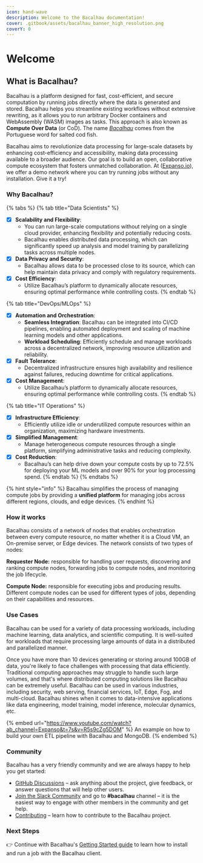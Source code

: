 ```yaml
---
icon: hand-wave
description: Welcome to the Bacalhau documentation!
cover: .gitbook/assets/bacalhau_banner_high_resolution.png
coverY: 0
---
```


# Welcome

## What is Bacalhau?

Bacalhau is a platform designed for fast, cost-efficient, and secure computation by running jobs directly where the data is generated and stored. Bacalhau helps you streamline existing workflows without extensive rewriting, as it allows you to run arbitrary Docker containers and WebAssembly (WASM) images as tasks. This approach is also known as **Compute Over Data** (or CoD). The name [_Bacalhau_](https://translate.google.com/?sl=pt\&tl=en\&text=bacalhau\&op=translate) comes from the Portuguese word for salted cod fish.

Bacalhau aims to revolutionize data processing for large-scale datasets by enhancing cost-efficiency and accessibility, making data processing available to a broader audience. Our goal is to build an open, collaborative compute ecosystem that fosters unmatched collaboration. At ([Expanso.io](https://expanso.io)), we offer a demo network where you can try running jobs without any installation. Give it a try!

### Why Bacalhau?

{% tabs %}
{% tab title="Data Scientists" %}
* [x] **Scalability and Flexibility**:
  * You can run large-scale computations without relying on a single cloud provider, enhancing flexibility and potentially reducing costs.
  * Bacalhau enables distributed data processing, which can significantly speed up analysis and model training by parallelizing tasks across multiple nodes.
* [x] **Data Privacy and Security**:
  * Bacalhau allows data to be processed close to its source, which can help maintain data privacy and comply with regulatory requirements.
* [x] **Cost Efficiency**:
  * Utilize Bacalhau’s platform to dynamically allocate resources, ensuring optimal performance while controlling costs.
{% endtab %}

{% tab title="DevOps/MLOps" %}
* [x] **Automation and Orchestration**:
  * **Seamless Integration**: Bacalhau can be integrated into CI/CD pipelines, enabling automated deployment and scaling of machine learning models and other applications.
  * **Workload Scheduling**: Efficiently schedule and manage workloads across a decentralized network, improving resource utilization and reliability.
* [x] **Fault Tolerance**:
  * Decentralized infrastructure ensures high availability and resilience against failures, reducing downtime for critical applications.
* [x] **Cost Management**:
  * Utilize Bacalhau’s platform to dynamically allocate resources, ensuring optimal performance while controlling costs.
{% endtab %}

{% tab title="IT Operations" %}
* [x] **Infrastructure Efficiency**:
  * Efficiently utilize idle or underutilized compute resources within an organization, maximizing hardware investments.
* [x] **Simplified Management**:
  * Manage heterogeneous compute resources through a single platform, simplifying administrative tasks and reducing complexity.
* [x] **Cost Reduction**:
  * Bacalhau’s can help drive down your compute costs by up to 72.5% for deploying your ML models and over 90% for your log processing spend.
{% endtab %}
{% endtabs %}

{% hint style="info" %}
Bacalhau simplifies the process of managing compute jobs by providing a **unified platform** for managing jobs across different regions, clouds, and edge devices.
{% endhint %}

### How it works

Bacalhau consists of a network of nodes that enables orchestration between every compute resource, no matter whether it is a Cloud VM, an On-premise server, or Edge devices. The network consists of two types of nodes:

**Requester Node:** responsible for handling user requests, discovering and ranking compute nodes, forwarding jobs to compute nodes, and monitoring the job lifecycle.

**Compute Node:** responsible for executing jobs and producing results. Different compute nodes can be used for different types of jobs, depending on their capabilities and resources.



### Use Cases

Bacalhau can be used for a variety of data processing workloads, including machine learning, data analytics, and scientific computing. It is well-suited for workloads that require processing large amounts of data in a distributed and parallelized manner.

Once you have more than 10 devices generating or storing around 100GB of data, you're likely to face challenges with processing that data efficiently. Traditional computing approaches may struggle to handle such large volumes, and that's where distributed computing solutions like Bacalhau can be extremely useful. Bacalhau can be used in various industries, including security, web serving, financial services, IoT, Edge, Fog, and multi-cloud. Bacalhau shines when it comes to data-intensive applications like data engineering, model training, model inference, molecular dynamics, etc.

{% embed url="https://www.youtube.com/watch?ab_channel=Expanso&t=7s&v=R5s9cZg5DOM" %}
An example on how to build your own ETL pipeline with Bacalhau and MongoDB.
{% endembed %}

### Community

Bacalhau has a very friendly community and we are always happy to help you get started:

* [GitHub Discussions](https://github.com/bacalhau-project/bacalhau/discussions) – ask anything about the project, give feedback, or answer questions that will help other users.
* [Join the Slack Community](https://bit.ly/bacalhau-project-slack) and go to **#bacalhau** channel – it is the easiest way to engage with other members in the community and get help.
* [Contributing](./#community) – learn how to contribute to the Bacalhau project.

### Next Steps

👉 Continue with Bacalhau's [Getting Started guide](getting-started/installation/) to learn how to install and run a job with the Bacalhau client.
